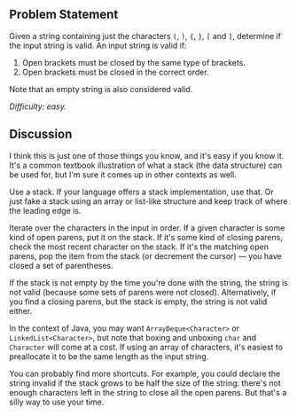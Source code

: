 Problem Statement
-----------------

Given a string containing just the characters `(`, `)`, `{`, `}`, `[` and `]`,
determine if the input string is valid. An input string is valid if:
  1. Open brackets must be closed by the same type of brackets.
  2. Open brackets must be closed in the correct order.

Note that an empty string is also considered valid.

*Difficulty: easy.*

Discussion
----------

I think this is just one of those things you know, and it's easy if you know it.
It's a common textbook illustration of what a stack (the data structure) can be
used for, but I'm sure it comes up in other contexts as well.

Use a stack. If your language offers a stack implementation, use that. Or just
fake a stack using an array or list-like structure and keep track of where the
leading edge is.

Iterate over the characters in the input in order. If a given
character is some kind of open parens, put it on the stack. If it's some kind of
closing parens, check the most recent character on the stack. If it's the
matching open parens, pop the item from the stack (or decrement the cursor)
&mdash; you have closed a set of parentheses.

If the stack is not empty by the time you're done with the string, the string is
not valid (because some sets of parens were not closed). Alternatively, if you
find a closing parens, but the stack is empty, the string is not valid either.

In the context of Java, you may want `ArrayDeque<Character>` or
`LinkedList<Character>`, but note that boxing and unboxing `char` and
`Character` will come at a cost. If using an array of characters, it's easiest
to preallocate it to be the same length as the input string.

You can probably find more shortcuts. For example, you could declare the string
invalid if the stack grows to be half the size of the string: there's not enough
characters left in the string to close all the open parens. But that's a silly
way to use your time.
